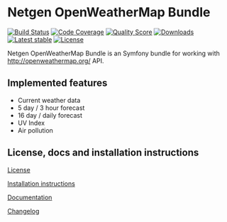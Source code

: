 Netgen OpenWeatherMap Bundle
============================
[![Build Status](https://img.shields.io/travis/netgen/NetgenOpenWeatherMapBundle.svg?style=flat-square)](https://travis-ci.org/netgen/NetgenOpenWeatherMapBundle)
[![Code Coverage](https://img.shields.io/codecov/c/github/netgen/NetgenOpenWeatherMapBundle.svg?style=flat-square)](https://codecov.io/gh/netgen/NetgenOpenWeatherMapBundle)
[![Quality Score](https://img.shields.io/scrutinizer/g/netgen/NetgenOpenWeatherMapBundle.svg?style=flat-square)](https://scrutinizer-ci.com/g/netgen/NetgenOpenWeatherMapBundle)
[![Downloads](https://img.shields.io/packagist/dt/netgen/open-weather-map-bundle.svg?style=flat-square)](https://packagist.org/packages/netgen/open-weather-map-bundle)
[![Latest stable](https://img.shields.io/packagist/v/netgen/open-weather-map-bundle.svg?style=flat-square)](https://packagist.org/packages/netgen/open-weather-map-bundle)
[![License](https://img.shields.io/packagist/l/netgen/open-weather-map-bundle.svg?style=flat-square)](https://packagist.org/packages/netgen/open-weather-map-bundle)

Netgen OpenWeatherMap Bundle is an Symfony bundle for working with http://openweathermap.org/ API.

Implemented features
--------------------

* Current weather data
* 5 day / 3 hour forecast
* 16 day / daily forecast
* UV Index
* Air pollution

License, docs and installation instructions
-------------------------------------------

[License](LICENSE)

[Installation instructions](doc/INSTALL.md)

[Documentation](doc/DOC.md)

[Changelog](doc/CHANGELOG.md)
